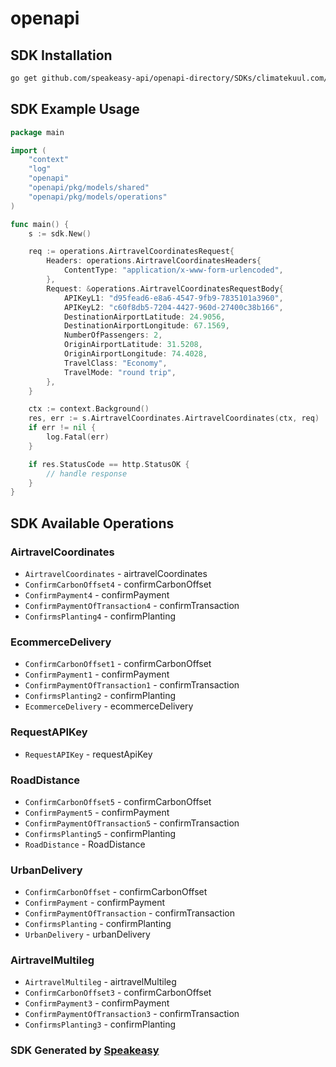 # openapi

<!-- Start SDK Installation -->
## SDK Installation

```bash
go get github.com/speakeasy-api/openapi-directory/SDKs/climatekuul.com/1.0/go
```
<!-- End SDK Installation -->

## SDK Example Usage
<!-- Start SDK Example Usage -->
```go
package main

import (
    "context"
    "log"
    "openapi"
    "openapi/pkg/models/shared"
    "openapi/pkg/models/operations"
)

func main() {
    s := sdk.New()

    req := operations.AirtravelCoordinatesRequest{
        Headers: operations.AirtravelCoordinatesHeaders{
            ContentType: "application/x-www-form-urlencoded",
        },
        Request: &operations.AirtravelCoordinatesRequestBody{
            APIKeyL1: "d95fead6-e8a6-4547-9fb9-7835101a3960",
            APIKeyL2: "c60f8db5-7204-4427-960d-27400c38b166",
            DestinationAirportLatitude: 24.9056,
            DestinationAirportLongitude: 67.1569,
            NumberOfPassengers: 2,
            OriginAirportLatitude: 31.5208,
            OriginAirportLongitude: 74.4028,
            TravelClass: "Economy",
            TravelMode: "round trip",
        },
    }

    ctx := context.Background()
    res, err := s.AirtravelCoordinates.AirtravelCoordinates(ctx, req)
    if err != nil {
        log.Fatal(err)
    }

    if res.StatusCode == http.StatusOK {
        // handle response
    }
}
```
<!-- End SDK Example Usage -->

<!-- Start SDK Available Operations -->
## SDK Available Operations


### AirtravelCoordinates

* `AirtravelCoordinates` - airtravelCoordinates
* `ConfirmCarbonOffset4` - confirmCarbonOffset
* `ConfirmPayment4` - confirmPayment
* `ConfirmPaymentOfTransaction4` - confirmTransaction
* `ConfirmsPlanting4` - confirmPlanting

### EcommerceDelivery

* `ConfirmCarbonOffset1` - confirmCarbonOffset
* `ConfirmPayment1` - confirmPayment
* `ConfirmPaymentOfTransaction1` - confirmTransaction
* `ConfirmsPlanting2` - confirmPlanting
* `EcommerceDelivery` - ecommerceDelivery

### RequestAPIKey

* `RequestAPIKey` - requestApiKey

### RoadDistance

* `ConfirmCarbonOffset5` - confirmCarbonOffset
* `ConfirmPayment5` - confirmPayment
* `ConfirmPaymentOfTransaction5` - confirmTransaction
* `ConfirmsPlanting5` - confirmPlanting
* `RoadDistance` - RoadDistance

### UrbanDelivery

* `ConfirmCarbonOffset` - confirmCarbonOffset
* `ConfirmPayment` - confirmPayment
* `ConfirmPaymentOfTransaction` - confirmTransaction
* `ConfirmsPlanting` - confirmPlanting
* `UrbanDelivery` - urbanDelivery

### AirtravelMultileg

* `AirtravelMultileg` - airtravelMultileg
* `ConfirmCarbonOffset3` - confirmCarbonOffset
* `ConfirmPayment3` - confirmPayment
* `ConfirmPaymentOfTransaction3` - confirmTransaction
* `ConfirmsPlanting3` - confirmPlanting
<!-- End SDK Available Operations -->

### SDK Generated by [Speakeasy](https://docs.speakeasyapi.dev/docs/using-speakeasy/client-sdks)
